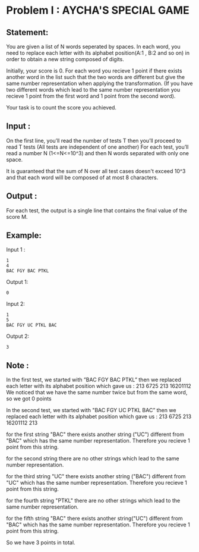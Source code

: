 # Problem I : AYCHA'S SPECIAL GAME

## Statement:



You are given a list of N words seperated by spaces. In each word, you need to replace each letter with its alphabet position(A:1 , B:2 and so on) in order to obtain a new string composed of digits.

Initially, your score is 0. For each word you recieve 1 point if there exists another word in the list such that the two words are different but give the same number representation when applying the transformation. (If you have two different words which lead to the same number representation you recieve 1 point from the first word and 1 point from the second word).

Your task is to count the score you achieved.




## Input :
On the first line, you’ll read the number of tests T then you’ll proceed to read T tests (All tests are independent of one another)
For each test, you’ll read a number N (1<=N<=10^3) and then N words separated with only one space.

It is guaranteed that the sum of N over all test cases doesn't exceed 10^3 and that each word will be composed of at most 8 characters.

## Output :
For each test, the output is a single line that contains the final value of the score M.

## Example:
Input 1 :  

```
1
4
BAC FGY BAC PTKL   
```

Output 1:  

```
0    
```

Input 2:  

```
1
5
BAC FGY UC PTKL BAC
```

Output 2:  

```
3  
```



## Note :

In the first test, we started with ”BAC FGY BAC PTKL” then we replaced each letter with its alphabet position which gave us : 213 6725 213 16201112
We noticed that we have the same number twice but from the same word, so we got 0 points

In the second test, we started with "BAC FGY UC PTKL BAC” then we replaced each letter with its alphabet position which gave us : 213 6725 213 16201112 213

  for the first string "BAC" there exists another string ("UC") different from "BAC" which has the same number representation. Therefore you recieve 1 point from this string.
  
  for the second string there are no other strings which lead to the same number representation.
  
  for the third string "UC" there exists another string ("BAC") different from "UC" which has the same number representation. Therefore you recieve 1 point from this string.
  
  for the fourth string "PTKL" there are no other strings which lead to the same number representation.
  
  for the fifth string "BAC" there exists another string("UC") different from "BAC" which has the same number representation. Therefore you recieve 1 point from this string.
  
So we have 3 points in total.

